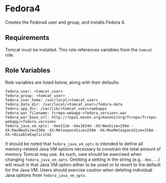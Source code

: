 Fedora4
=========

Creates the Fedora4 user and group, and installs Fedora 4.

Requirements
------------

Tomcat must be installed.  This role references variables from the `tomcat` role.

Role Variables
--------------

Role variables are listed below, along with their defaults:

    fedora_user: <tomcat_user>
    fedora_group: <tomcat_user>
    fedora_user_home: /var/local/<tomcat_user>
    fedora_data_dir: /var/local/<tomcat_user>/fedora-data
    fedora_app_dir: /var/lib/<tomcat_user>/webapps
    fedora_war_filename: fcrepo-webapp-<fedora_version>.war
    fedora_war_base_url: http://repo1.maven.org/maven2/org/fcrepo/fcrepo-webapp/<fedora_version>
    fedora_java_vm_opts: -Xms512m -Xmx1024m -XX:NewSize=256m -XX:MaxNewSize=256m -XX:MetaspaceSize=256m -XX:MaxMetaspaceSize=256m -XX:+DisableExplicitGC


It should be noted that `fedora_java_vm_opts` is intended to define all memory-related Java VM options necessary to constrain the total amount of memory Tomcat may use.  As such, care should be exercised when changing `fedora_java_vm_opts`.  Omitting a setting in the string (e.g. `-Xms...`) will result in that Java VM option either to be unset or to revert to the default for the Java VM.  Users should exercise caution when deleting individual Java options from `fedora_java_vm_opts`.
